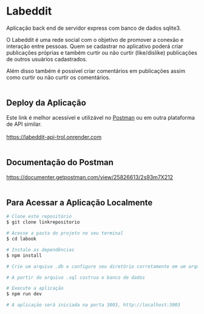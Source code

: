 # Labeddit

Aplicação back end de servidor express com banco de dados sqlite3.

O Labeddit é uma rede social com o objetivo de promover a conexão e interação entre pessoas. Quem se cadastrar no aplicativo poderá criar publicações próprias e também curtir ou não curtir (like/dislike) publicações de outros usuários cadastrados.

Além disso também é possível criar comentários em publicações assim como curtir ou não curtir os comentários.<br><br>

## Deploy da Aplicação
Este link é melhor acessível e utilizável no [Postman](https://www.postman.com/) ou em outra plataforma de API similar.<br><br>
https://labeddit-api-trol.onrender.com
<br><br>

## Documentação do Postman
https://documenter.getpostman.com/view/25826613/2s93m7X212
<br><br>

## Para Acessar a Aplicação Localmente
```bash
# Clone este repositório
$ git clone linkrepositorio

# Acesse a pasta do projeto no seu terminal
$ cd labook

# Instale as dependências
$ npm install

# Crie um arquivo .db e configure seu diretório corretamente em um arquivo .env conforme o exemplo contido no .env.example

# A partir do arquivo .sql costrua o banco de dados

# Execute a aplicaçāo
$ npm run dev

# A aplicaçāo será iniciada na porta 3003, http://localhost:3003
```
